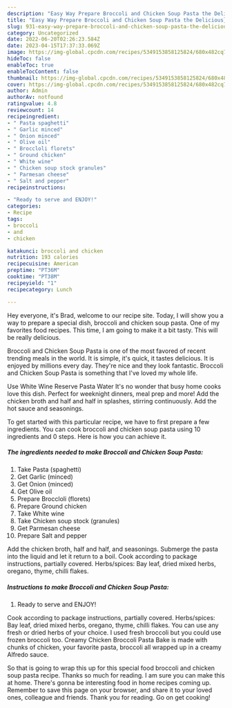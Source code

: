 ```yaml
---
description: "Easy Way Prepare Broccoli and Chicken Soup Pasta the Delicious}"
title: "Easy Way Prepare Broccoli and Chicken Soup Pasta the Delicious}"
slug: 931-easy-way-prepare-broccoli-and-chicken-soup-pasta-the-delicious
category: Uncategorized
date: 2022-06-20T02:26:23.584Z
date: 2023-04-15T17:37:33.069Z
image: https://img-global.cpcdn.com/recipes/5349153858125824/680x482cq70/broccoli-and-chicken-soup-pasta-recipe-main-photo.jpg
hideToc: false
enableToc: true
enableTocContent: false
thumbnail: https://img-global.cpcdn.com/recipes/5349153858125824/680x482cq70/broccoli-and-chicken-soup-pasta-recipe-main-photo.jpg
cover: https://img-global.cpcdn.com/recipes/5349153858125824/680x482cq70/broccoli-and-chicken-soup-pasta-recipe-main-photo.jpg
author: Admin
authorAv: notfound
ratingvalue: 4.8
reviewcount: 14
recipeingredient:
- " Pasta spaghetti"
- " Garlic minced"
- " Onion minced"
- " Olive oil"
- " Broccloli florets"
- " Ground chicken"
- " White wine"
- " Chicken soup stock granules"
- " Parmesan cheese"
- " Salt and pepper"
recipeinstructions:

- "Ready to serve and ENJOY!"
categories:
- Recipe
tags:
- broccoli
- and
- chicken

katakunci: broccoli and chicken 
nutrition: 193 calories
recipecuisine: American
preptime: "PT36M"
cooktime: "PT38M"
recipeyield: "1"
recipecategory: Lunch

---
```



Hey everyone, it's Brad, welcome to our recipe site. Today, I will show you a way to prepare a special dish, broccoli and chicken soup pasta. One of my favorites food recipes. This time, I am going to make it a bit tasty. This will be really delicious.

Broccoli and Chicken Soup Pasta is one of the most favored of recent trending meals in the world. It is simple, it's quick, it tastes delicious. It is enjoyed by millions every day. They're nice and they look fantastic. Broccoli and Chicken Soup Pasta is something that I've loved my whole life.

Use White Wine Reserve Pasta Water It&#39;s no wonder that busy home cooks love this dish. Perfect for weeknight dinners, meal prep and more! Add the chicken broth and half and half in splashes, stirring continuously. Add the hot sauce and seasonings.


To get started with this particular recipe, we have to first prepare a few ingredients. You can cook broccoli and chicken soup pasta using 10 ingredients and 0 steps. Here is how you can achieve it.

<!--inarticleads1-->

##### The ingredients needed to make Broccoli and Chicken Soup Pasta:

1. Take  Pasta (spaghetti)
1. Get  Garlic (minced)
1. Get  Onion (minced)
1. Get  Olive oil
1. Prepare  Broccloli (florets)
1. Prepare  Ground chicken
1. Take  White wine
1. Take  Chicken soup stock (granules)
1. Get  Parmesan cheese
1. Prepare  Salt and pepper


Add the chicken broth, half and half, and seasonings. Submerge the pasta into the liquid and let it return to a boil. Cook according to package instructions, partially covered. Herbs/spices: Bay leaf, dried mixed herbs, oregano, thyme, chilli flakes. 

<!--inarticleads2-->

##### Instructions to make Broccoli and Chicken Soup Pasta:


1. Ready to serve and ENJOY!

Cook according to package instructions, partially covered. Herbs/spices: Bay leaf, dried mixed herbs, oregano, thyme, chilli flakes. You can use any fresh or dried herbs of your choice. I used fresh broccoli but you could use frozen broccoli too. Creamy Chicken Broccoli Pasta Bake is made with chunks of chicken, your favorite pasta, broccoli all wrapped up in a creamy Alfredo sauce. 

So that is going to wrap this up for this special food broccoli and chicken soup pasta recipe. Thanks so much for reading. I am sure you can make this at home. There's gonna be interesting food in home recipes coming up. Remember to save this page on your browser, and share it to your loved ones, colleague and friends. Thank you for reading. Go on get cooking!
